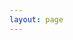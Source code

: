 ```yaml
---
layout: page
---
```


<script setup lang="ts">
import Dashboard from './.vitepress/components/Dashboard.vue'
</script>

<Dashboard></Dashboard>
